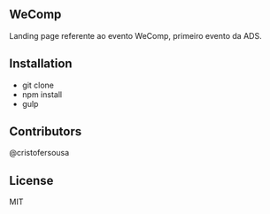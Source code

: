 ## WeComp

Landing page referente ao evento WeComp, primeiro evento da ADS.

## Installation


- git clone
- npm install
- gulp


## Contributors

@cristofersousa

## License

MIT
